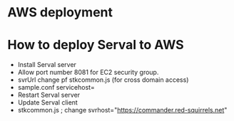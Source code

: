 # AWS deployment

# How to deploy Serval to AWS
- Install Serval server
- Allow port number 8081 for EC2 security group.
- svrUrl change pf stkcommon.js (for cross domain access)
- sample.conf servicehost=<IP address>
- Restart Serval server
- Update Serval client
- stkcommon.js ; change svrhost="https://commander.red-squirrels.net"
